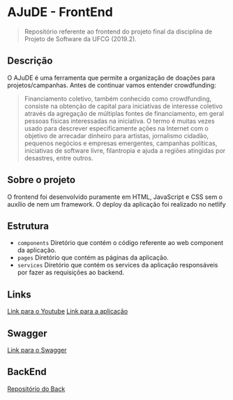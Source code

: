 # AJuDE - FrontEnd

> Repositório referente ao frontend do projeto final da disciplina de Projeto de Software da UFCG (2019.2).

## Descrição 

<p> O AJuDE é uma ferramenta que permite a organização de doações para projetos/campanhas. Antes de continuar vamos entender crowdfunding: </p>

> Financiamento coletivo, também conhecido como crowdfunding, consiste na obtenção de capital para iniciativas de interesse coletivo através da agregação de múltiplas fontes de financiamento, em geral pessoas físicas interessadas na iniciativa. O termo é muitas vezes usado para descrever especificamente ações na Internet com o objetivo de arrecadar dinheiro para artistas, jornalismo cidadão, pequenos negócios e empresas emergentes, campanhas políticas, iniciativas de software livre, filantropia e ajuda a regiões atingidas por desastres, entre outros.

## Sobre o projeto

O frontend foi desenvolvido puramente em HTML, JavaScript e CSS sem o auxílio de nem um framework. O deploy da aplicação foi realizado no netlify


## Estrutura

- `components` Diretório que contém o código referente ao web component da aplicação.
- `pages` Diretório que contém as páginas da aplicação.
- `services` Diretório que contém os services da aplicação responsáveis por fazer as requisições ao backend.
 
## Links 

[Link para o Youtube](https://www.youtube.com/watch?v=jEhp7V0sIeQ) 
[Link para a aplicação](https://musing-morse-69cc91.netlify.com) 

## Swagger

[Link para o Swagger](https://ajudepsoft192.herokuapp.com/api/swagger-ui.html#/)
 
## BackEnd

[Repositório do Back](https://github.com/almirgon/Backend-Ajude-19.2/)


